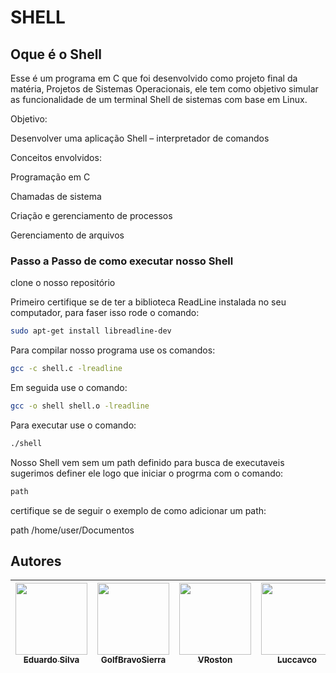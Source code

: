 # SHELL

## Oque é o Shell

Esse é um programa em C que foi desenvolvido como projeto final  da matéria, Projetos de Sistemas Operacionais, ele tem como objetivo simular as funcionalidade de um terminal Shell de sistemas com base em Linux.

Objetivo:

Desenvolver uma aplicação Shell – interpretador de comandos

Conceitos envolvidos:

Programação em C

Chamadas de sistema

Criação e gerenciamento de processos

Gerenciamento de arquivos

### Passo a Passo de como executar nosso Shell

clone o nosso repositório

Primeiro certifique se de ter a biblioteca ReadLine instalada no seu computador, para faser isso rode o comando:

```sh
sudo apt-get install libreadline-dev
```

Para compilar nosso programa use os comandos:

```sh
gcc -c shell.c -lreadline
```

Em seguida use o comando:

```sh
gcc -o shell shell.o -lreadline
```

Para executar use o comando:

```sh
./shell
```

Nosso Shell vem sem um path definido para busca de executaveis sugerimos definer ele logo que iniciar o progrma com o comando:

```sh
path
```

certifique se de seguir o exemplo de como adicionar um path:

path /home/user/Documentos



## Autores

| [<img src="https://avatars.githubusercontent.com/u/67844545?v=4" width=115><br><sub>Eduardo Silva</sub>](https://github.com/EduardoSilvaS) |  [<img src="https://avatars.githubusercontent.com/u/106974254?v=4" width=115><br><sub>GolfBravoSierra</sub>](https://github.com/GolfBravoSierra) |  [<img src="https://avatars.githubusercontent.com/u/111363981?v=4" width=115><br><sub>VRoston</sub>](https://github.com/VRoston) | [<img src="https://avatars.githubusercontent.com/u/111525582?v=4" width=115><br><sub>Luccavco</sub>](https://github.com/Luccavco) | 
| :---: | :---: | :---: |:---: |
